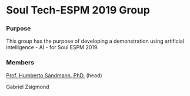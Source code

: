# Soul Tech-ESPM 2019 Group

### Purpose

This group has the purpose of developing a demonstration using artificial intelligence - AI - for Soul ESPM 2019.

### Members

[Prof. Humberto Sandmann, PhD.](https://hsandmann.github.io/) (head)

Gabriel Zsigmond



